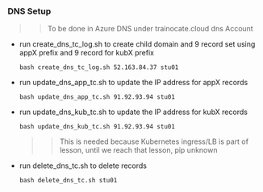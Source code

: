 ### DNS Setup 
>> To be done in Azure DNS under trainocate.cloud dns Account

* run create_dns_tc_log.sh to create child domain and 9 record set using appX prefix and 9 record for kubX prefix
    ```
    bash create_dns_tc_log.sh 52.163.84.37 stu01
    ```

* run update_dns_app_tc.sh to update the IP address for appX records
    ```
    bash update_dns_app_tc.sh 91.92.93.94 stu01
    ```

* run update_dns_kub_tc.sh to update the IP address for kubX records
    ```
    bash update_dns_kub_tc.sh 91.92.93.94 stu01
    ```
    >> This is needed because Kubernetes ingress/LB is part of lesson, until we reach that lesson, pip unknown


* run delete_dns_tc.sh to delete records 
    ```
    bash delete_dns_tc.sh stu01
    ```
